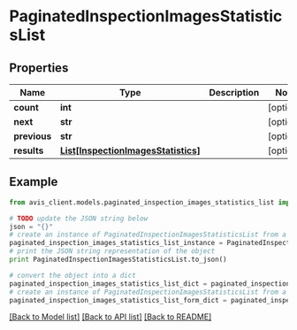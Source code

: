 # PaginatedInspectionImagesStatisticsList


## Properties

Name | Type | Description | Notes
------------ | ------------- | ------------- | -------------
**count** | **int** |  | [optional] 
**next** | **str** |  | [optional] 
**previous** | **str** |  | [optional] 
**results** | [**List[InspectionImagesStatistics]**](InspectionImagesStatistics.md) |  | [optional] 

## Example

```python
from avis_client.models.paginated_inspection_images_statistics_list import PaginatedInspectionImagesStatisticsList

# TODO update the JSON string below
json = "{}"
# create an instance of PaginatedInspectionImagesStatisticsList from a JSON string
paginated_inspection_images_statistics_list_instance = PaginatedInspectionImagesStatisticsList.from_json(json)
# print the JSON string representation of the object
print PaginatedInspectionImagesStatisticsList.to_json()

# convert the object into a dict
paginated_inspection_images_statistics_list_dict = paginated_inspection_images_statistics_list_instance.to_dict()
# create an instance of PaginatedInspectionImagesStatisticsList from a dict
paginated_inspection_images_statistics_list_form_dict = paginated_inspection_images_statistics_list.from_dict(paginated_inspection_images_statistics_list_dict)
```
[[Back to Model list]](../README.md#documentation-for-models) [[Back to API list]](../README.md#documentation-for-api-endpoints) [[Back to README]](../README.md)


